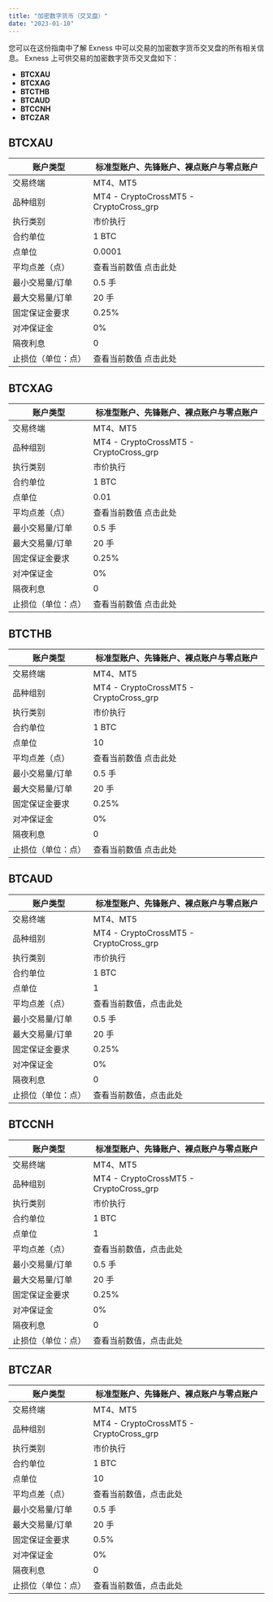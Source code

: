 ```yaml
---
title: "加密数字货币（交叉盘）"
date: "2023-01-10"
---
```


您可以在这份指南中了解 Exness 中可以交易的加密数字货币交叉盘的所有相关信息。 Exness 上可供交易的加密数字货币交叉盘如下：

- **BTCXAU**
- **BTCXAG**
- **BTCTHB**
- **BTCAUD**
- **BTCCNH**
- **BTCZAR**

## BTCXAU

| 账户类型      | 标准型账户、先锋账户、裸点账户与零点账户                   |
|-----------|----------------------------------------|
| 交易终端      | MT4、MT5                                |
| 品种组别      | MT4 - CryptoCrossMT5 - CryptoCross_grp |
| 执行类别      | 市价执行                                   |
| 合约单位      | 1 BTC                                  |
| 点单位       | 0.0001                                 |
| 平均点差（点）   | 查看当前数值 点击此处                            |
| 最小交易量/订单  | 0.5 手                                  |
| 最大交易量/订单  | 20 手                                   |
| 固定保证金要求   | 0.25%                                  |
| 对冲保证金     | 0%                                     |
| 隔夜利息      | 0                                      |
| 止损位（单位：点） | 查看当前数值 点击此处                            |


## BTCXAG

| 账户类型      | 标准型账户、先锋账户、裸点账户与零点账户 |
|-----------|----------------------------------------|
| 交易终端      | MT4、MT5                                |
| 品种组别      | MT4 - CryptoCrossMT5 - CryptoCross_grp |
| 执行类别      | 市价执行                                   |
| 合约单位      | 1 BTC                                  |
| 点单位       | 0.01                                   |
| 平均点差（点）   | 查看当前数值 点击此处                            |
| 最小交易量/订单  | 0.5 手                                  |
| 最大交易量/订单  | 20 手                                   |
| 固定保证金要求   | 0.25%                                  |
| 对冲保证金     | 0%                                     |
| 隔夜利息      | 0                                      |
| 止损位（单位：点） | 查看当前数值 点击此处                            |


## BTCTHB

| 账户类型      | 标准型账户、先锋账户、裸点账户与零点账户                   |
|-----------|----------------------------------------|
| 交易终端      | MT4、MT5                                |
| 品种组别      | MT4 - CryptoCrossMT5 - CryptoCross_grp |
| 执行类别      | 市价执行                                   |
| 合约单位      | 1 BTC                                  |
| 点单位       | 10                                     |
| 平均点差（点）   | 查看当前数值 点击此处                            |
| 最小交易量/订单  | 0.5 手                                  |
| 最大交易量/订单  | 20 手                                   |
| 固定保证金要求   | 0.25%                                  |
| 对冲保证金     | 0%                                     |
| 隔夜利息      | 0                                      |
| 止损位（单位：点） | 查看当前数值 点击此处                            |


## BTCAUD

| 账户类型      | 标准型账户、先锋账户、裸点账户与零点账户                   |
|-----------|----------------------------------------|
| 交易终端      | MT4、MT5                                |
| 品种组别      | MT4 - CryptoCrossMT5 - CryptoCross_grp |
| 执行类别      | 市价执行                                   |
| 合约单位      | 1 BTC                                  |
| 点单位       | 1                                      |
| 平均点差（点）   | 查看当前数值，点击此处                            |
| 最小交易量/订单  | 0.5 手                                  |
| 最大交易量/订单  | 20 手                                   |
| 固定保证金要求   | 0.25%                                  |
| 对冲保证金     | 0%                                     |
| 隔夜利息      | 0                                      |
| 止损位（单位：点） | 查看当前数值，点击此处                            |


## BTCCNH

| 账户类型      | 标准型账户、先锋账户、裸点账户与零点账户                   |
|-----------|----------------------------------------|
| 交易终端      | MT4、MT5                                |
| 品种组别      | MT4 - CryptoCrossMT5 - CryptoCross_grp |
| 执行类别      | 市价执行                                   |
| 合约单位      | 1 BTC                                  |
| 点单位       | 1                                      |
| 平均点差（点）   | 查看当前数值，点击此处                            |
| 最小交易量/订单  | 0.5 手                                  |
| 最大交易量/订单  | 20 手                                   |
| 固定保证金要求   | 0.25%                                  |
| 对冲保证金     | 0%                                     |
| 隔夜利息      | 0                                      |
| 止损位（单位：点） | 查看当前数值，点击此处                            |


## BTCZAR

| 账户类型      | 标准型账户、先锋账户、裸点账户与零点账户                   |
|-----------|----------------------------------------|
| 交易终端      | MT4、MT5                                |
| 品种组别      | MT4 - CryptoCrossMT5 - CryptoCross_grp |
| 执行类别      | 市价执行                                   |
| 合约单位      | 1 BTC                                  |
| 点单位       | 10                                     |
| 平均点差（点）   | 查看当前数值，点击此处                            |
| 最小交易量/订单  | 0.5 手                                  |
| 最大交易量/订单  | 20 手                                   |
| 固定保证金要求   | 0.5%                                   |
| 对冲保证金     | 0%                                     |
| 隔夜利息      | 0                                      |
| 止损位（单位：点） | 查看当前数值，点击此处                            |

